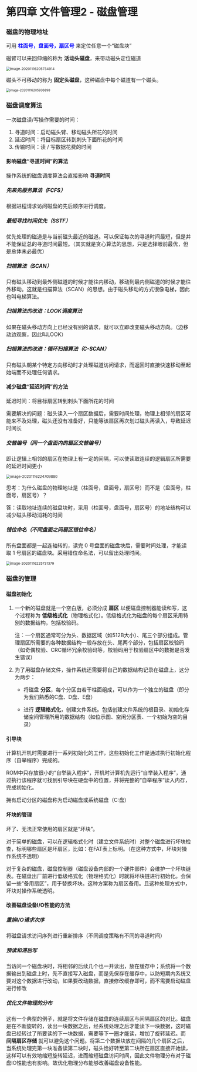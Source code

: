 # 第四章 文件管理2 - 磁盘管理

### 磁盘的物理地址

可用 <font color="blue">**柱面号，盘面号，扇区号** </font>来定位任意一个“磁盘块”

磁臂可以来回伸缩的称为 **活动头磁盘**，来带动磁头定位磁道

<img src="images/image-20201116205734914.png" alt="image-20201116205734914" style="zoom:67%;" />

磁头不可移动的称为 **固定头磁盘**，这种磁盘中每个磁道有一个磁头。

<img src="images/image-20201116205936898.png" alt="image-20201116205936898" style="zoom:60%;" />



### 磁盘调度算法

一次磁盘读/写操作需要的时间：

1. 寻道时间：启动磁头臂、移动磁头所花的时间
2. 延迟时间：将目标扇区转到刺头下面所花的时间
3. 传输时间：读 / 写数据花费的时间



#### 影响磁盘“寻道时间”的算法

操作系统的磁盘调度算法会直接影响 **寻道时间**

##### 先来先服务算法（FCFS）

根据进程请求访问磁盘的先后顺序进行调度。

##### 最短寻找时间优先（SSTF）

优先处理的磁道是与当前磁头最近的磁道。可以保证每次的寻道时间最短，但是并不能保证总的寻道时间最短。（其实就是贪心算法的思想，只是选择眼前最优，但是总体未必最优）

##### 扫描算法（SCAN）

只有磁头移动到最外侧磁道的时候才能往内移动，移动到最内侧磁道的时候才能往外移动。这就是扫描算法（SCAN）的思想。由于磁头移动的方式很像电梯，因此也叫电梯算法。

##### 扫描算法的改进：LOOK调度算法

如果在磁头移动方向上已经没有别的请求，就可以立即改变磁头移动方向。（边移动边观察，因此叫LOOK）

##### 扫描算法的改进：循环扫描算法（C-SCAN）

只有磁头朝某个特定方向移动时才处理磁道访问请求，而返回时直接快速移动至起始端而不处理任何请求。



#### 减少磁盘“延迟时间”的方法

延迟时间：将目标扇区转到刺头下面所花的时间

需要解决的问题：磁头读入一个扇区数据后，需要时间处理，物理上相邻的扇区可能来不及处理，磁头还没有准备好，只能等该扇区再次划过磁头再读入，导致延迟时间长

##### 交替编号（同一个盘面内的扇区交替编号）

即让逻辑上相邻的扇区在物理上有一定的间隔，可以使读取连续的逻辑扇区所需要的延迟时间更小

<img src="images/image-20201116224709880.png" alt="image-20201116224709880" style="zoom:70%;" />



思考：为什么磁盘的物理地址是（柱面号，盘面号，扇区号）而不是（盘面号，柱面号，扇区号）？

答：读取地址连续的磁盘块时，采用（柱面号，盘面号，扇区号）的地址结构可以减少磁头移动消耗的时间

##### 错位命名（不同盘面之间扇区错位命名）

所有盘面都是一起连轴转的，读完 0 号盘面的磁盘块后，需要时间处理，才能读取 1 号扇区的磁盘块。采用错位命名法，可以留出处理时间。

<img src="images/image-20201116225731379.png" alt="image-20201116225731379" style="zoom:67%;" />



### 磁盘的管理

#### 磁盘初始化

1. 一个新的磁盘就是一个空白版，必须分成 **扇区** 以便磁盘控制器能读和写，这个过程称为 **低级格式化**（物理格式化）。低级格式化为磁盘的每个扇区采用特别的数据结构，包括校验码。
   
   注：一个扇区通常可分为头、数据区域（如512B大小）、尾三个部分组成。管理扇区所需要的各种数据结构一般存放在头、尾两个部分，包括扇区校验码（如奇偶校验、CRC循环冗余校验码等，校验码用于校验扇区中的数据是否发生错误）
   
2. 为了用磁盘存储文件，操作系统还需要将自己的数据结构记录在磁盘上，这分为两步：

   - 将磁盘 **分区**，每个分区由若干柱面组成，可以作为一个独立的磁盘（即分为我们熟悉的C盘、D盘、E盘）

   - 进行 **逻辑格式化**，创建文件系统。包括创建文件系统的根目录、初始化存储空间管理所用的数据结构（如位示图、空闲分区表、一个初始为空的目录）

#### 引导块

计算机开机时需要进行一系列初始化的工作，这些初始化工作是通过执行初始化程序（自举程序）完成的。

ROM中只存放很小的“自举装入程序”，开机时计算机先运行“自举装入程序”，通过执行该程序就可找到引导块在硬盘中的位置，并将完整的“自举程序”读入内存，完成初始化。

拥有启动分区的磁盘称为启动磁盘或系统磁盘（C:盘）

#### 坏块的管理

坏了、无法正常使用的扇区就是“坏块”。

对于简单的磁盘，可以在逻辑格式化时（建立文件系统时）对整个磁盘进行坏块检查，标明哪些扇区是坏扇区，比如：在FAT表上标明。（在这种方式中，坏块对操作系统不透明）

对于复杂的磁盘，磁盘控制器（磁盘设备内部的一个硬件部件）会维护一个坏块链表。在磁盘出厂前进行低级格式化（物理格式化）时就将坏块链进行初始化。会保留一些“备用扇区”，用于替换坏块。这种方案称为扇区备用。且这种处理方式中，坏块对操作系统透明。

#### 改善磁盘设备I/O性能的方法

##### 重排I/O请求次序

将磁盘请求访问序列进行重新排序（不同调度策略有不同的寻道时间）

##### 预读和滞后写

当访问一个磁盘块时，将相邻的后续几个也一并读出，放在缓存中；系统将一个数据输出到磁盘上时，先不直接写入磁盘，而是先保存在缓存中，以防短期内系统又要对这个数据进行改动，如果要改动数据，直接修改缓存即可，而不需要启动磁盘进行修改

##### 优化文件物理的分布

这有一个典型的例子，就是将文件存储在磁盘的连续扇区与间隔扇区的对比。磁盘是在不断旋转的，读出一块数据之后，经系统处理之后才能读下一块数据，这时磁盘已经转过了所要读的下一块数据，需要等下一圈才能读，增加了旋转延迟。而 **间隔扇区存储** 就可以避免这个问题。将第二个数据块放在间隔的几个扇区之后，当系统处理完第一块准备读第二块时，磁头恰好转至第二块所在扇区直接开始读，这样可以有效地缩短旋转延迟，进而缩短磁盘访问时间，因此文件物理分布对于磁盘IO性能也有影响。故优化物理分布能够改善磁盘设备性能。